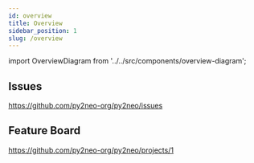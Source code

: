 ```yaml
---
id: overview
title: Overview
sidebar_position: 1
slug: /overview
---
```

import OverviewDiagram from '../../src/components/overview-diagram';

<OverviewDiagram />


## Issues
https://github.com/py2neo-org/py2neo/issues

## Feature Board
https://github.com/py2neo-org/py2neo/projects/1